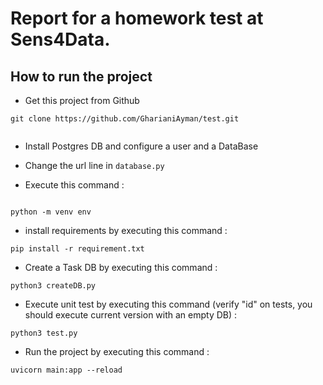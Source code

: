 # Report for a homework test at Sens4Data.

## How to run the project 

* Get this project from Github

``` 
git clone https://github.com/GharianiAyman/test.git
 
```

* Install Postgres DB and configure a user and a DataBase

* Change the url line in ` database.py `

* Execute this command : 

``` 

python -m venv env 

``` 
* install requirements by executing this command : 

``` 
pip install -r requirement.txt

```
* Create a Task DB by executing this command : 

``` 
python3 createDB.py

```
* Execute unit test by executing this command (verify "id" on tests, you should execute current version with an empty DB) :

``` 
python3 test.py

```

* Run the project by executing this command : 

``` 
uvicorn main:app --reload

```